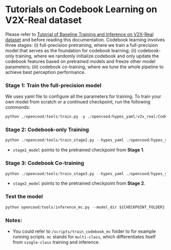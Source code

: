 # Tutorials on Codebook Learning on V2X-Real dataset

Please refer to [Tutorial of Baseline Training and Inference on V2X-Real dataset](./Tutorial_V2X-Real_Baseline.md) and before reading this documentation. Codebook learning involves three stages: (i) full-precision pretraining, where we train a full-precision model that serves as the foundation for codebook learning; (ii) codebook-only training, where we randomly initialize codebook and only update the codebook features based on pretrained models and freeze other model parameters; (iii) codebook co-training, where we tune the whole pipeline to achieve best perception performance.

### Stage 1: Train the full-precision model

We uses yaml file to configure all the parameters for training. To train your own model
from scratch or a continued checkpoint, run the following commonds:

```python
python ./opencood/tools/train.py -y ./opencood/hypes_yaml/v2x_real/Codebook/stage1/lidar_pyramid_stage1.yaml
```

### Stage 2: Codebook-only Training
```python
python ./opencood/tools/train_stage2.py --hypes_yaml ./opencood/hypes_yaml/v2x_real/Codebook/stage2/lidar_pyramid_stage2.yaml --stage1_model your_path_to_stage1_model.pth
```

- `stage1_model` points to the pretrained checkpoint from **Stage 1**.

### Stage 3: Codebook Co-training
```python
python ./opencood/tools/train_stage3.py --hypes_yaml ./opencood/hypes_yaml/v2x_real/Codebook/stage3/lidar_pyramid_stage3.yaml --stage2_model your_path_to_stage2_model.pth
```

- `stage2_model` points to the pretrained checkpoint from **Stage 2**.

### Test the model

```python
python opencood/tools/inference_mc.py --model_dir ${CHECKPOINT_FOLDER} [--fusion_method intermediate]
```


### Notes:
- You could refer to `/scripts/train_codebook_mc` folder to for example running scripts. `mc` stands for `multi-class`, which differentiates itself from `single-class` training and inference.
